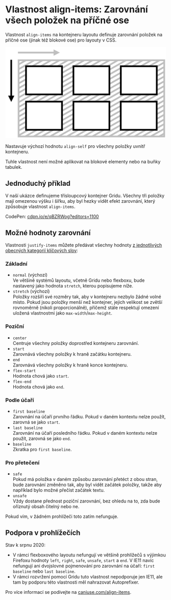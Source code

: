# Vlastnost align-items: Zarovnání všech položek na příčné ose

Vlastnost `align-items` na kontejneru layoutu definuje zarovnání položek na příčné ose (jinak též blokové ose) pro layouty v CSS.

![Vlastnost align-items](../dist/images/original/vdgrid/css-align-items-schema.png)

Nastavuje výchozí hodnotu `align-self` pro všechny položky uvnitř kontejneru.

Tuhle vlastnost není možné aplikovat na blokové elementy nebo na buňky tabulek.

## Jednoduchý příklad

V naší ukázce definujeme třísloupcový kontejner Gridu. Všechny tři položky mají omezenou výšku i šířku, aby byl hezky vidět efekt zarovnání, který způsobuje vlastnost `align-items`.

CodePen: [cdpn.io/e/qBZRWog?editors=1100](https://codepen.io/machal/pen/qBZRWog?editors=1100)

## Možné hodnoty zarovnání

<!-- TODO obrázkové schéma pro  základní hodnoty v Gridu podle CodePenu -->

Vlastnosti `justify-items` můžete předávat všechny hodnoty [z jednotlivých obecných kategorií klíčových slov](css-box-alignment.md#typy-klicova-slova):

### Základní

- `normal` (výchozí)  
  Ve většině systémů layoutu, včetně Gridu nebo flexboxu, bude nastavený jako hodnota `stretch`, kterou popisujeme níže.
- `stretch` (výchozí)  
  Položky rozšíří své rozměry tak, aby v kontejneru nezbylo žádné volné místo. Pokud jsou položky menší než kontejner, jejich velikost se zvětší rovnoměrně (nikoli proporcionálně), přičemž stále respektují omezení uložená vlastnostmi jako `max-width`/`max-height`.

### Poziční

- `center`  
  Centruje všechny položky doprostřed kontejneru zarovnání.
- `start`  
  Zarovnává všechny položky k hraně začátku kontejneru.
- `end`  
  Zarovnává všechny položky k hraně konce kontejneru.
- `flex-start`  
  Hodnota chová jako `start`.
- `flex-end`  
  Hodnota chová jako `end`.

### Podle účaří

- `first baseline`  
  Zarovnání na účaří prvního řádku. Pokud v daném kontextu nelze použít, zarovná se jako `start`.
- `last baseline`  
  Zarovnání na účaří posledního řádku. Pokud v daném kontextu nelze použít, zarovná se jako `end`.
- `baseline`  
  Zkratka pro `first baseline`.

### Pro přetečení

- `safe`  
  Pokud má položka v daném způsobu zarovnání přetéct z obou stran, bude zarovnání změněno tak, aby byl vidět začátek položky, takže aby například bylo možné přečíst začátek textu.
- `unsafe`  
  Vždy dostane přednost poziční zarovnání, bez ohledu na to, zda bude oříznutý obsah čitelný nebo ne.  

Pokud vím, v žádném prohlížeči toto zatím nefunguje.

## Podpora v prohlížečích

Stav k srpnu 2020:

- V rámci flexboxového layoutu nefungují ve většině prohlížečů s výjimkou Firefoxu hodnoty `left`, `right`, `safe`, `unsafe`, `start` a `end`. V IE11 navíc nefungují ani dvojslovné pojmenování pro zarovnání na účaří: `first baseline` nebo `last baseline`.
- V rámci rozvržení pomocí Gridu tuto vlastnost nepodporuje jen IE11, ale tam by podporu této vlastnosti měl nahrazovat Autoprefixer.

Pro více informací se podívejte na [caniuse.com/align-items](https://caniuse.com/#search=align-items).
